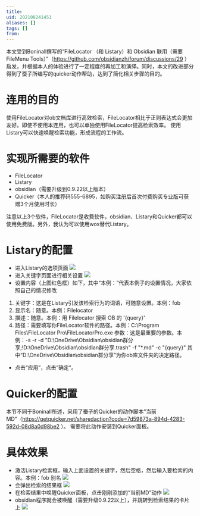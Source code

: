 ```yaml
---
title: 
uid: 202108241451
aliases: []
tags: []
from: 
---
```

本文受到Boninall撰写的“FileLocator （和 Listary）和 Obsidian 联用（需要 FileMenu Tools）”（https://github.com/obsidianzh/forum/discussions/29 ）启发，并根据本人的体验进行了一定程度的再加工和演绎。同时，本文的改进部分得到了蚕子所编写的quicker动作帮助，达到了简化相关步骤的目的。

# 连用的目的
使用FileLocator对ob文档库进行高效检索，FileLocator相比于正则表达式会更加友好。即使不使用本连用，也可以单独使用FileLocator提高检索效率。
使用Listary可以快速唤醒检索功能，形成流程的工作流。

# 实现所需要的软件
- FileLocator 
- Listary
- obsidian（需要升级到0.9.22以上版本）
- Quicker（本人的推荐码555-6895，如购买注册后首次付费购买专业版可获赠3个月使用时长）

注意以上3个软件，FileLocator是收费软件，obsidian、Listary和Quicker都可以使用免费版。另外，我认为可以使用wox替代Listary。


# Listary的配置
- 进入Listary的选项页面
![](https://gitee.com/cyddgi/picture-store/raw/master/img/20201217225539.png)
- 进入关键字页面进行相关设置
![](https://gitee.com/cyddgi/picture-store/raw/master/img/20201217230307.png)
- 设置内容（上图红色框）如下，其中“本例：”代表本例子的设置情况，大家依照自己的情况修改
1. 关键字：这是在Listary引发该检索行为的词语，可随意设置。本例：fob
2. 显示名：随意。本例：Filelocator
3. 描述：随意。本例：用 Filelocator 搜索 OB 的 '{query}'
4. 路径：需要填写你FileLocator软件的路径。本例：C:\Program Files\FileLocator Pro\FileLocatorPro.exe
参数：这是最重要的参数。本例：-s -r -d "D:\OneDrive\Obsidian\obsidian群分享;!D:\OneDrive\Obsidian\obsidian群分享\.trash" -f "*.md" -c "{query}"
其中“D:\OneDrive\Obsidian\obsidian群分享”为你ob库文件夹的决定路径。
- 点击“应用”，点击“确定”。



# Quicker的配置
本节不同于Boninall所述，采用了蚕子的Quicker的动作脚本“当前MD”（https://getquicker.net/sharedaction?code=7d59873a-894d-4283-592d-08d8a0d98be2 ）。
需要将此动作安装到Quicker面板。


# 具体效果
- 激活Listary检索框，输入上面设置的关键字，然后空格，然后输入要检索的内容。本例：fob 别名
![](https://gitee.com/cyddgi/picture-store/raw/master/img/20201217231814.png)
- 会弹出检索的结果框
![](https://gitee.com/cyddgi/picture-store/raw/master/img/20201217231837.png)
- 在检索结果中唤醒Quicker面板，点击刚刚添加的“当前MD”动作
![](https://gitee.com/cyddgi/picture-store/raw/master/img/20201217232028.png)
- obsidian程序就会被唤醒（需要升级0.9.22以上），并跳转到检索结果的卡片上
![](https://gitee.com/cyddgi/picture-store/raw/master/img/20201217232350.png)